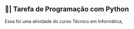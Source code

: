 ## 📄| Tarefa de Programação com Python
 
   Essa foi uma atividade do curso Técnico em Informática, 
